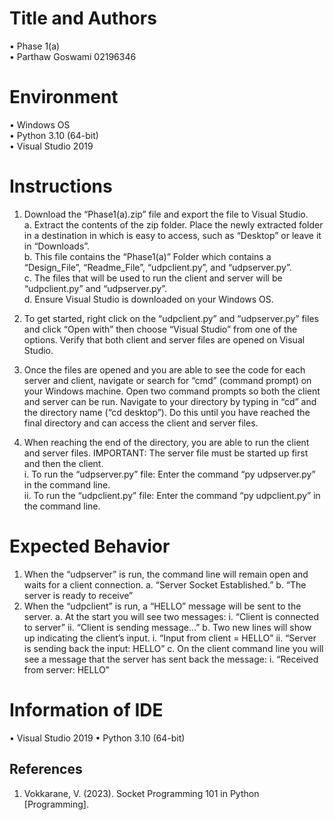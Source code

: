 # Title and Authors

•	Phase 1(a)  
•	Parthaw Goswami 02196346  
# Environment

•	Windows OS  
•	Python 3.10 (64-bit)  
•	Visual Studio 2019  
# Instructions

1.	Download the “Phase1(a).zip” file and export the file to Visual Studio.  
a.	Extract the contents of the zip folder. Place the newly extracted folder in a destination in which is easy to access, such as “Desktop” or leave it in “Downloads”.  
b.	This file contains the “Phase1(a)” Folder which contains a “Design_File”, “Readme_File”, “udpclient.py”, and “udpserver.py”.  
c.	The files that will be used to run the client and server will be “udpclient.py” and “udpserver.py”.  
d.	Ensure Visual Studio is downloaded on your Windows OS.  

2.	To get started, right click on the “udpclient.py” and “udpserver.py” files and click “Open with” then choose “Visual Studio” from one of the options. Verify that both client and server files are opened on Visual Studio.  

3.	Once the files are opened and you are able to see the code for each server and client, navigate or search for “cmd” (command prompt) on your Windows machine. Open two command prompts so both the client and server can be run. Navigate to your directory by typing in “cd” and the directory name (“cd desktop”). Do this until you have reached the final directory and can access the client and server files.  
4.	When reaching the end of the directory, you are able to run the client and server files. IMPORTANT: The server file must be started up first and then the client.  
i.	To run the “udpserver.py” file: Enter the command “py udpserver.py” in the command line.  
ii.	To run the “udpclient.py” file: Enter the command “py udpclient.py” in the command line.  

# Expected Behavior
1.	When the “udpserver” is run, the command line will remain open and waits for a client connection.
a.	“Server Socket Established.”
b.	“The server is ready to receive”
2.	When the “udpclient” is run, a “HELLO” message will be sent to the server.
a.	At the start you will see two messages:
i.	“Client is connected to server”
ii.	“Client is sending message…”
b.	Two new lines will show up indicating the client’s input.
i.	“Input from client = HELLO”
ii.	“Server is sending back the input: HELLO”
c.	On the client command line you will see a message that the server has sent back the message:
i.	“Received from server: HELLO”

# Information of IDE

•	Visual Studio 2019
•	Python 3.10 (64-bit)

## References
1.	Vokkarane, V. (2023). Socket Programming 101 in Python [Programming].
